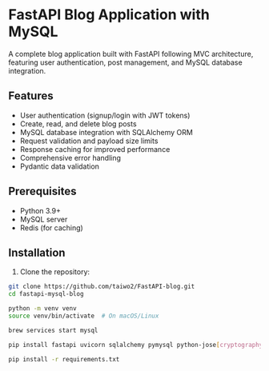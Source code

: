 # FastAPI Blog Application with MySQL

A complete blog application built with FastAPI following MVC architecture, featuring user authentication, post management, and MySQL database integration.

## Features

- User authentication (signup/login with JWT tokens)
- Create, read, and delete blog posts
- MySQL database integration with SQLAlchemy ORM
- Request validation and payload size limits
- Response caching for improved performance
- Comprehensive error handling
- Pydantic data validation

## Prerequisites

- Python 3.9+
- MySQL server
- Redis (for caching)

## Installation

1. Clone the repository:
```bash
git clone https://github.com/taiwo2/FastAPI-blog.git
cd fastapi-mysql-blog

python -m venv venv
source venv/bin/activate  # On macOS/Linux

brew services start mysql

pip install fastapi uvicorn sqlalchemy pymysql python-jose[cryptography] passlib redis python-multipart pydantic[email]

pip install -r requirements.txt
